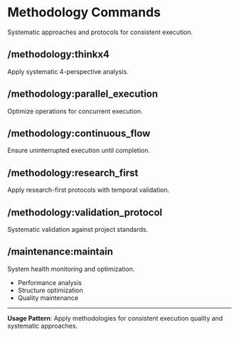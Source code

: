 # Methodology Commands

Systematic approaches and protocols for consistent execution.

## /methodology:thinkx4
Apply systematic 4-perspective analysis.

## /methodology:parallel_execution
Optimize operations for concurrent execution.

## /methodology:continuous_flow
Ensure uninterrupted execution until completion.

## /methodology:research_first
Apply research-first protocols with temporal validation.

## /methodology:validation_protocol
Systematic validation against project standards.

## /maintenance:maintain
System health monitoring and optimization.
- Performance analysis
- Structure optimization
- Quality maintenance

---

**Usage Pattern**: Apply methodologies for consistent execution quality and systematic approaches.